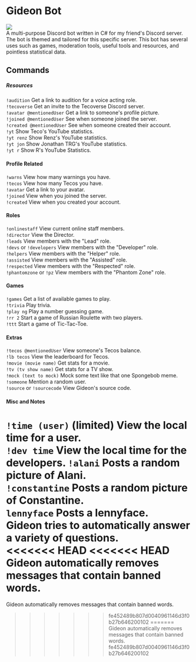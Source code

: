 # Gideon Bot
[<img src="https://discordapp.com/api/guilds/333843634606702602/widget.png?style=shield">](https://discord.gg/Rt72SMf)  
A multi-purpose Discord bot written in C# for my friend's Discord server. The bot is themed and tailored for this specific server. This bot has several uses such as games, moderation tools, useful tools and resources, and pointless statistical data.

## Commands
##### Resources
`!audition` Get a link to audition for a voice acting role.  
`!tecoverse` Get an invite to the Tecoverse Discord server.  
`!avatar @mentionedUser` Get a link to someone's profile picture.  
`!joined @mentionedUser` See when someone joined the server.  
`!created @mentionedUser` See when someone created their account.  
`!yt` Show Teco's YouTube statistics.  
`!yt renz` Show Renz's YouTube statistics.  
`!yt jon` Show Jonathan TRG's YouTube statistics.  
`!yt r` Show R's YouTube Statistics.  
#### Profile Related
`!warns` View how many warnings you have.  
`!tecos` View how many Tecos you have.  
`!avatar` Get a link to your avatar.  
`!joined` View when you joined the server.  
`!created` View when you created your account.  
#### Roles
`!onlinestaff` View current online staff members.  
`!director` View the Director.  
`!leads` View members with the "Lead" role.  
`!devs` or `!developers` View members with the "Developer" role.  
`!helpers` View members with the "Helper" role.  
`!assisted` View members with the "Assisted" role.  
`!respected` View members with the "Respected" role.  
`!phantomzone` or `!pz` View members with the "Phantom Zone" role.  
#### Games
`!games` Get a list of available games to play.  
`!trivia` Play trivia.  
`!play ng` Play a number guessing game.  
`!rr 2` Start a game of Russian Roulette with two players.  
`!ttt` Start a game of Tic-Tac-Toe.  
#### Extras
`!tecos @mentionedUser` View someone's Tecos balance.  
`!lb tecos` View the leaderboard for Tecos.  
`!movie (movie name)` Get stats for a movie.  
`!tv (tv show name)` Get stats for a TV show.  
`!mock (text to mock)` Mock some text like that one Spongebob meme.  
`!someone` Mention a random user.  
`!source` or `!sourcecode` View Gideon's source code.  
#### Misc and Notes
`!time (user)` (limited) View the local time for a user.  
`!dev time` View the local time for the developers.
`!alani` Posts a random picture of Alani.  
`!constantine` Posts a random picture of Constantine.  
`lennyface` Posts a lennyface.  
Gideon tries to automatically answer a variety of questions.  
<<<<<<< HEAD
<<<<<<< HEAD
Gideon automatically removes messages that contain banned words.  
=======
Gideon automatically removes messages that contain banned words.  
>>>>>>> fe452489b807d0040961146d3f0b27b646200102
=======
Gideon automatically removes messages that contain banned words.  
>>>>>>> fe452489b807d0040961146d3f0b27b646200102
